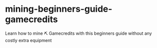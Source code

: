 # mining-beginners-guide-gamecredits
Learn how to mine ⛏ Gamecredits with this beginners guide without any costly extra equipment
